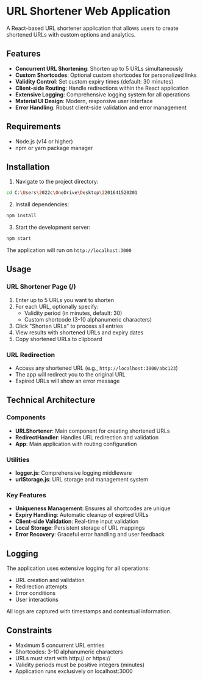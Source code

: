 # URL Shortener Web Application

A React-based URL shortener application that allows users to create shortened URLs with custom options and analytics.

## Features

- **Concurrent URL Shortening**: Shorten up to 5 URLs simultaneously
- **Custom Shortcodes**: Optional custom shortcodes for personalized links
- **Validity Control**: Set custom expiry times (default: 30 minutes)
- **Client-side Routing**: Handle redirections within the React application
- **Extensive Logging**: Comprehensive logging system for all operations
- **Material UI Design**: Modern, responsive user interface
- **Error Handling**: Robust client-side validation and error management

## Requirements

- Node.js (v14 or higher)
- npm or yarn package manager

## Installation

1. Navigate to the project directory:
```bash
cd C:\Users\2022c\OneDrive\Desktop\2201641520201
```

2. Install dependencies:
```bash
npm install
```

3. Start the development server:
```bash
npm start
```

The application will run on `http://localhost:3000`

## Usage

### URL Shortener Page (/)

1. Enter up to 5 URLs you want to shorten
2. For each URL, optionally specify:
   - Validity period (in minutes, default: 30)
   - Custom shortcode (3-10 alphanumeric characters)
3. Click "Shorten URLs" to process all entries
4. View results with shortened URLs and expiry dates
5. Copy shortened URLs to clipboard

### URL Redirection

- Access any shortened URL (e.g., `http://localhost:3000/abc123`)
- The app will redirect you to the original URL
- Expired URLs will show an error message

## Technical Architecture

### Components

- **URLShortener**: Main component for creating shortened URLs
- **RedirectHandler**: Handles URL redirection and validation
- **App**: Main application with routing configuration

### Utilities

- **logger.js**: Comprehensive logging middleware
- **urlStorage.js**: URL storage and management system

### Key Features

- **Uniqueness Management**: Ensures all shortcodes are unique
- **Expiry Handling**: Automatic cleanup of expired URLs
- **Client-side Validation**: Real-time input validation
- **Local Storage**: Persistent storage of URL mappings
- **Error Recovery**: Graceful error handling and user feedback

## Logging

The application uses extensive logging for all operations:
- URL creation and validation
- Redirection attempts
- Error conditions
- User interactions

All logs are captured with timestamps and contextual information.

## Constraints

- Maximum 5 concurrent URL entries
- Shortcodes: 3-10 alphanumeric characters
- URLs must start with http:// or https://
- Validity periods must be positive integers (minutes)
- Application runs exclusively on localhost:3000
